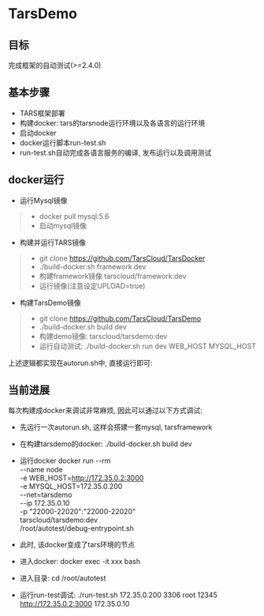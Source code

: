 # TarsDemo

## 目标

完成框架的自动测试(>=2.4.0)

## 基本步骤

- TARS框架部署
- 构建docker: tars的tarsnode运行环境以及各语言的运行环境
- 启动docker
- docker运行脚本run-test.sh
- run-test.sh自动完成各语言服务的编译, 发布运行以及调用测试

## docker运行

- 运行Mysql镜像
>- docker pull mysql:5.6
>- 启动mysql镜像

- 构建并运行TARS镜像
>- git clone https://github.com/TarsCloud/TarsDocker
>- ./build-docker.sh framework dev
>- 构建framework镜像 tarscloud/framework:dev  
>- 运行镜像(注意设定UPLOAD=true)

- 构建TarsDemo镜像
>- git clone https://github.com/TarsCloud/TarsDemo
>- ./build-docker.sh build dev
>- 构建demo镜像: tarscloud/tarsdemo:dev
>- 运行自动测试: ./build-docker.sh run dev WEB_HOST MYSQL_HOST

上述逻辑都实现在autorun.sh中, 直接运行即可:


## 当前进展

每次构建成docker来调试非常麻烦, 因此可以通过以下方式调试:
- 先运行一次autorun.sh, 这样会搭建一套mysql, tarsframework
- 在构建tarsdemo的docker: ./build-docker.sh build dev
- 运行docker
docker run --rm \
                --name node \
                -e WEB_HOST=http://172.35.0.2:3000 \
                -e MYSQL_HOST=172.35.0.200 \
                --net=tarsdemo \
                --ip 172.35.0.10 \
                -p "22000-22020":"22000-22020" \
                tarscloud/tarsdemo:dev \
                /root/autotest/debug-entrypoint.sh


- 此时, 该docker变成了tars环境的节点
- 进入docker: docker exec -it xxx bash
- 进入目录: cd /root/autotest
- 运行run-test调试: 
./run-test.sh 172.35.0.200 3306 root 12345 http://172.35.0.2:3000 172.35.0.10
